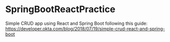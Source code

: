 # SpringBootReactPractice
Simple CRUD app using React and Spring Boot following this guide: https://developer.okta.com/blog/2018/07/19/simple-crud-react-and-spring-boot
